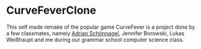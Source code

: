 # CurveFeverClone  
  
This self made remake of the popular game CurveFever is a project done by a few classmates, namely [Adrian Schönnagel](https://github.com/AdrianSchoennagel), Jennifer Borowski, Lukas Weißhaupt and me during our grammar school computer science class.
